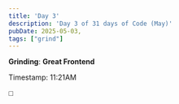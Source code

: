 ```yaml
---
title: 'Day 3'
description: 'Day 3 of 31 days of Code (May)'
pubDate: 2025-05-03,
tags: ["grind"]
---
```


**Grinding**: **Great Frontend**

Timestamp: 11:21AM

◻️